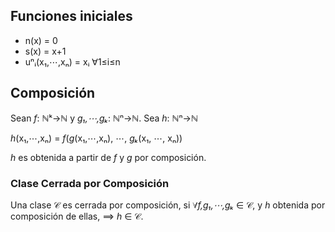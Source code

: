 Funciones iniciales
-------------------
* n(x) = 0
* s(x) = x+1
* uⁿᵢ(x₁,⋯,xₙ) = xᵢ ∀1≤i≤n

Composición
-----------
Sean _f_: ℕᵏ→ℕ y _g₁,⋯,gₖ_: ℕⁿ→ℕ. Sea _h_: ℕⁿ→ℕ

_h_(x₁,⋯,xₙ) = _f_(_g_(x₁,⋯,xₙ), ⋯, _gₖ_(x₁, ⋯, xₙ))

_h_ es obtenida a partir de _f_ y _g_ por composición.

### Clase Cerrada por Composición
Una clase 𝒞 es cerrada por composición, si ∀_f,g₁,⋯,gₖ_ ∈ 𝒞, y _h_ obtenida por composición de ellas, ⟹ _h_ ∈ 𝒞.